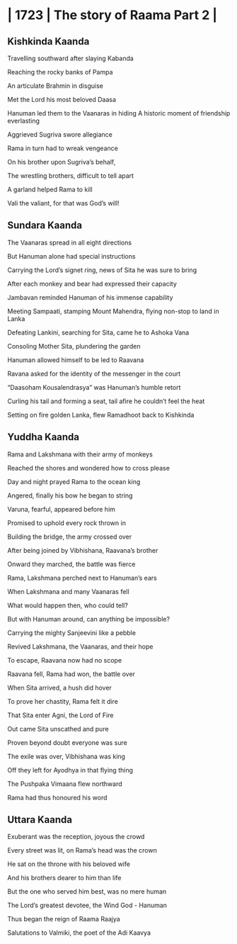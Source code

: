 
#

# | 1723 | The story of Raama Part 2     |


## Kishkinda Kaanda 

Travelling southward after slaying Kabanda

Reaching the rocky banks of Pampa

An articulate Brahmin in disguise

Met the Lord his most beloved Daasa

Hanuman led them to the Vaanaras in hiding
A historic moment of friendship everlasting


Aggrieved Sugriva swore allegiance

Rama in turn had to wreak vengeance

On his brother upon Sugriva’s behalf,

The wrestling brothers, difficult to tell apart

A garland helped Rama to kill

Vali the valiant, for that was God’s will!

     
## Sundara Kaanda 

The Vaanaras spread in all eight directions

But Hanuman alone had special instructions

Carrying the Lord’s signet ring, news of Sita he was sure to bring


After each monkey and bear had expressed their capacity

Jambavan reminded Hanuman of his immense capability

Meeting Sampaati, stamping Mount Mahendra, flying non-stop to land in Lanka

Defeating Lankini, searching for Sita, came he to Ashoka Vana

Consoling Mother Sita, plundering the garden

Hanuman allowed himself to be led to Raavana


Ravana asked for the identity of the messenger in the court

“Daasoham Kousalendrasya” was Hanuman’s humble retort

Curling his tail and forming a seat, tail afire he couldn’t feel the heat

Setting on fire golden Lanka, flew Ramadhoot back to Kishkinda



## Yuddha Kaanda 

Rama and Lakshmana with their army of monkeys

Reached the shores and wondered how to cross please

Day and night prayed Rama to the ocean king

Angered, finally his bow he began to string

Varuna, fearful, appeared before him

Promised to uphold every rock thrown in

Building the bridge, the army crossed over

After being joined by Vibhishana, Raavana’s brother


Onward they marched, the battle was fierce

Rama, Lakshmana perched next to Hanuman’s ears

When Lakshmana and many Vaanaras fell

What would happen then, who could tell?

But with Hanuman around, can anything be impossible?

Carrying the mighty Sanjeevini like a pebble

Revived Lakshmana, the Vaanaras, and their hope

To escape, Raavana now had no scope


Raavana fell, Rama had won, the battle over

When Sita arrived, a hush did hover

To prove her chastity, Rama felt it dire

That Sita enter Agni, the Lord of Fire

Out came Sita unscathed and pure

Proven beyond doubt everyone was sure


The exile was over, Vibhishana was king

Off they left for Ayodhya in that flying thing

The Pushpaka Vimaana flew northward

Rama had  thus honoured his word

##  Uttara Kaanda 

Exuberant was the reception, joyous the crowd

Every street was lit, on Rama’s head was the crown

He sat on the throne with his beloved wife

And his brothers dearer to him than life

But the one who served him best, was no mere human

The Lord’s greatest devotee, the Wind God - Hanuman

Thus began the reign of Raama Raajya

Salutations to Valmiki, the poet of the Adi Kaavya